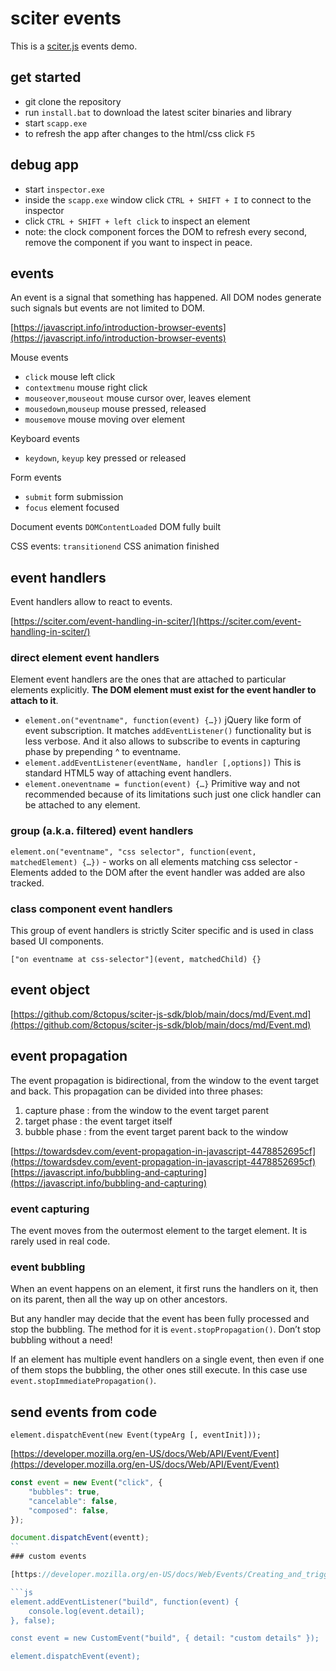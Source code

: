 # sciter events

This is a [sciter.js](https://sciter.com/) events demo.

## get started

- git clone the repository
- run `install.bat` to download the latest sciter binaries and library
- start `scapp.exe`
- to refresh the app after changes to the html/css click `F5`

## debug app

- start `inspector.exe`
- inside the `scapp.exe` window click `CTRL + SHIFT + I` to connect to the inspector
- click `CTRL + SHIFT + left click` to inspect an element
- note: the clock component forces the DOM to refresh every second, remove the component if you want to inspect in peace.

## events

An event is a signal that something has happened. All DOM nodes generate such signals but events are not limited to DOM.

[https://javascript.info/introduction-browser-events](https://javascript.info/introduction-browser-events)

Mouse events
- `click` mouse left click
- `contextmenu` mouse right click
- `mouseover`,`mouseout` mouse cursor over, leaves element
- `mousedown`,`mouseup` mouse pressed, released
- `mousemove` mouse moving over element

Keyboard events
- `keydown`, `keyup` key pressed or released

Form events
- `submit` form submission
- `focus` element focused

Document events
`DOMContentLoaded` DOM fully built

CSS events:
`transitionend` CSS animation finished

## event handlers

Event handlers allow to react to events.

[https://sciter.com/event-handling-in-sciter/](https://sciter.com/event-handling-in-sciter/)

### direct element event handlers

Element event handlers are the ones that are attached to particular elements explicitly. **The DOM element must exist for the event handler to attach to it**.
- `element.on("eventname", function(event) {…})`
    jQuery like form of event subscription. It matches `addEventListener()` functionality but is less verbose.  And it also allows to subscribe to events in capturing phase by prepending ^ to eventname.
- `element.addEventListener(eventName, handler [,options])`
    This is standard HTML5 way of attaching event handlers.
- `element.oneventname = function(event) {…}`
    Primitive way and not recommended because of its limitations such just one click handler can be attached to any element.

### group (a.k.a. filtered) event handlers

`element.on("eventname", "css selector", function(event, matchedElement) {…})`
    - works on all elements matching css selector
    - Elements added to the DOM after the event handler was added are also tracked.

### class component event handlers

This group of event handlers is strictly Sciter specific and is used in class based UI components.

`["on eventname at css-selector"](event, matchedChild) {}`

## event object

[https://github.com/8ctopus/sciter-js-sdk/blob/main/docs/md/Event.md](https://github.com/8ctopus/sciter-js-sdk/blob/main/docs/md/Event.md)

## event propagation

The event propagation is bidirectional, from the window to the event target and back. This propagation can be divided into three phases:

1. capture phase : from the window to the event target parent
2. target phase : the event target itself
3. bubble phase : from the event target parent back to the window

[https://towardsdev.com/event-propagation-in-javascript-4478852695cf](https://towardsdev.com/event-propagation-in-javascript-4478852695cf)
[https://javascript.info/bubbling-and-capturing](https://javascript.info/bubbling-and-capturing)

### event capturing

The event moves from the outermost element to the target element. It is rarely used in real code.

### event bubbling

When an event happens on an element, it first runs the handlers on it, then on its parent, then all the way up on other ancestors.

But any handler may decide that the event has been fully processed and stop the bubbling. The method for it is `event.stopPropagation()`. Don’t stop bubbling without a need!

If an element has multiple event handlers on a single event, then even if one of them stops the bubbling, the other ones still execute. In this case use `event.stopImmediatePropagation()`.

## send events from code

`element.dispatchEvent(new Event(typeArg [, eventInit]));`

[https://developer.mozilla.org/en-US/docs/Web/API/Event/Event](https://developer.mozilla.org/en-US/docs/Web/API/Event/Event)

```js
const event = new Event("click", {
    "bubbles": true,
    "cancelable": false,
    "composed": false,
});

document.dispatchEvent(eventt);
``
### custom events

[https://developer.mozilla.org/en-US/docs/Web/Events/Creating_and_triggering_events#creating_custom_events](https://developer.mozilla.org/en-US/docs/Web/Events/Creating_and_triggering_events#creating_custom_events)

```js
element.addEventListener("build", function(event) {
    console.log(event.detail);
}, false);

const event = new CustomEvent("build", { detail: "custom details" });

element.dispatchEvent(event);
```